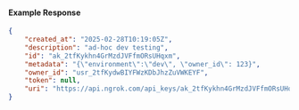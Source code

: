 <!-- Code generated for API Clients. DO NOT EDIT. -->

#### Example Response

```json
{
	"created_at": "2025-02-28T10:19:05Z",
	"description": "ad-hoc dev testing",
	"id": "ak_2tfKykhn4GrMzdJVFfmORsUHqxm",
	"metadata": "{\"environment\":\"dev\", \"owner_id\": 123}",
	"owner_id": "usr_2tfKydwBIYFWzKDbJhzZuVWKEYF",
	"token": null,
	"uri": "https://api.ngrok.com/api_keys/ak_2tfKykhn4GrMzdJVFfmORsUHqxm"
}
```
